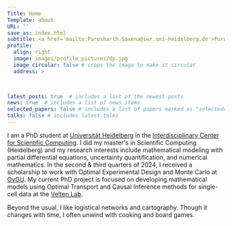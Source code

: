 ```yaml
---
Title: Home 
Template: about
URL: ''
save_as: index.html
subtitle: <a href='mailto:Purusharth.Saxena@iwr.uni-heidelberg.de'>Purusharth.Saxena@iwr.uni-heidelberg.de</a>
profile: 
  align: right
  image: images/profile_pictures/dp.jpg
  image_circular: false # crops the image to make it circular
  address: >
    


latest_posts: true  # includes a list of the newest posts
news: true  # includes a list of news items
selected_papers: false # includes a list of papers marked as "selected={true}"
talks: false # includes latest talks
---
```


I am a PhD student at [Universität Heidelberg](https://uni-heidelberg.de) in the [Interdisciplinary Center for Scientific Computing](https://typo.iwr.uni-heidelberg.de/home). I did my master's in Scientific Computing (Heidelberg) and my research interests include mathematical modeling with partial differential equations, uncertainty quantification, and numerical mathematics. In the second & third quarters of 2024, I received a scholarship to work with Optimal Experimental Design and Monte Carlo at [OvGU](https://www.ovgu.de/). My current PhD project is focused on developing mathematical models using Optimal Transport and Causal Inference methods for single-cell data at the [Velten Lab](https://velten-group.org).

Beyond the usual, I like logistical networks and cartography. Though it changes with time, I often unwind with cooking and board games.


<!-- Write your biography here. Tell the world about yourself. Link to your favorite [subreddit](http://reddit.com). You can put a picture in, too. The code is already in, just name your picture `prof_pic.jpg` and put it in the `img/` folder.

Put your address / P.O. box / other info right below your picture. You can also disable any of these elements by editing `profile` property of the YAML header of your `_pages/about.md`. Edit `_bibliography/papers.bib` and Jekyll will render your [publications page](/al-folio/publications/) automatically.

Link to your social media connections, too. This theme is set up to use [Font Awesome icons](http://fortawesome.github.io/Font-Awesome/) and [Academicons](https://jpswalsh.github.io/academicons/), like the ones below. Add your Facebook, Twitter, LinkedIn, Google Scholar, or just disable all of them. -->
